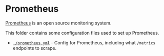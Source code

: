 # Prometheus

[Prometheus](https://github.com/prometheus/prometheus) is an open source
monitoring system.

This folder contains some configuration files used to set up Prometheus.

- [`./prometheus.yml`](./prometheus.yml) - Config for Prometheus, including what
  `/metrics` endpoints to scrape.
